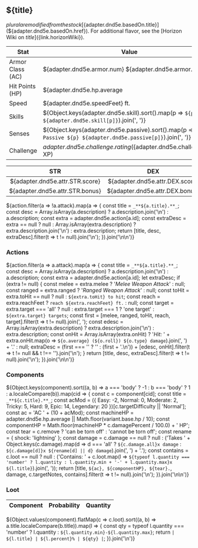 ## ${title}

${plural} are modified from the stock [${adapter.dnd5e.basedOn.title}](${adapter.dnd5e.basedOn.href}).
For additional flavor, see the [Horizon Wiki on ${title}](${link.horizonWiki}).

| Stat | Value |
| ---- | ----- |
| Armor Class (AC) | ${adapter.dnd5e.armor.num} ${adapter.dnd5e.armor.type} |
| Hit Points (HP) | ${adapter.dnd5e.hp.average || Math.floor(variant.base.hp / 10)} (${adapter.dnd5e.hp.roll}) |
| Speed | ${adapter.dnd5e.speedFeet} ft. |
| Skills | ${Object.keys(adapter.dnd5e.skill).sort().map(p => `${p} ${adapter.dnd5e.skill[p]}`).join(', ')} |
| Senses | ${Object.keys(adapter.dnd5e.passive).sort().map(p => `Passive ${p} ${adapter.dnd5e.passive[p]}`).join(', ')} |
| Challenge | ${adapter.dnd5e.challenge.rating} (${adapter.dnd5e.challenge.xp} XP) |

| STR | DEX | CON | INT | WIS | CHA |
| :---: | :---: | :---: | :---: | :---: | :---: |
| ${adapter.dnd5e.attr.STR.score} | ${adapter.dnd5e.attr.DEX.score} | ${adapter.dnd5e.attr.CON.score} | ${adapter.dnd5e.attr.INT.score} | ${adapter.dnd5e.attr.WIS.score} | ${adapter.dnd5e.attr.CHA.score} |
| ${adapter.dnd5e.attr.STR.bonus} | ${adapter.dnd5e.attr.DEX.bonus} | ${adapter.dnd5e.attr.CON.bonus} | ${adapter.dnd5e.attr.INT.bonus} | ${adapter.dnd5e.attr.WIS.bonus} | ${adapter.dnd5e.attr.CHA.bonus} |

${action.filter(a => !a.attack).map(a => {
  const title = `_**${a.title}.**_`;
  const desc = Array.isArray(a.description) ? a.description.join('\n') : a.description;
  const extra = adapter.dnd5e.action[a.id];
  const extraDesc = extra == null ? null : Array.isArray(extra.description) ? extra.description.join('\n') : extra.description;
  return [title, desc, extraDesc].filter(t => t != null).join('\n');
}).join('\n\n')}

### Actions

${action.filter(a => a.attack).map(a => {
  const title = `_**${a.title}.**_`;
  const desc = Array.isArray(a.description) ? a.description.join('\n') : a.description;
  const extra = adapter.dnd5e.action[a.id];
  let extraDesc;
  if (extra != null) {
    const melee = extra.melee ? '_Melee Weapon Attack_' : null;
    const ranged = extra.ranged ? '_Ranged Weapon Attack_' : null;
    const toHit = extra.toHit == null ? null : `${extra.toHit} to hit`;
    const reach = extra.reachFeet ? `reach ${extra.reachFeet} ft.` : null;
    const target = extra.target === 'all' ? null : extra.target === 1 ? 'one target' : `${extra.target} targets`;
    const first = [melee, ranged, toHit, reach, target].filter(t => t != null).join(', ');
    const edesc = Array.isArray(extra.description) ? extra.description.join('\n') : extra.description;
    const onHit = Array.isArray(extra.onHit) ? '_Hit:_ ' + extra.onHit.map(o => `${o.average} (${o.roll}) ${o.type} damage`).join(', ') + '.' : null;
    extraDesc = (first === '' ? '' : (first + '.\n')) + [edesc, onHit].filter(t => t != null && t !== '').join('\n');
  }
  return [title, desc, extraDesc].filter(t => t != null).join('\n');
}).join('\n\n')}

### Components

${Object.keys(component).sort((a, b) => a === 'body' ? -1 : b === 'body' ? 1 : a.localeCompare(b)).map(cid => {
  const c = component[cid];
  const title = `_**${c.title}.**_`;
  const acMod = ({
    Easy: -2,
    Normal: 0,
    Moderate: 2,
    Tricky: 5,
    Hard: 9,
    Epic: 14,
    Legendary: 20
  })[c.targetDifficulty || 'Normal'];
  const ac = 'AC ' + (10 + acMod);
  const machineHP = adapter.dnd5e.hp.average || Math.floor(variant.base.hp / 10);
  const componentHP = Math.floor(machineHP * c.damagePercent / 100.0) + ' HP';
  const tear = c.remove ? 'can be torn off' : 'cannot be torn off'; 
  const rename = {
    shock: 'lightning'
  };
  const damage = c.damage == null ? null : ('Takes ' + Object.keys(c.damage).map(d => d === 'all' ? `${c.damage.all}x damage` : `${c.damage[d]}x ${rename[d] || d} damage`).join(', ') + '.');
  const contains = c.loot == null ? null : ('Contains: ' + c.loot.map(l => `${typeof l.quantity === 'number' ? l.quantity : l.quantity.min + '-' + l.quantity.max}x ${l.title}`).join(', '));
  return [title, `${ac}, ${componentHP}, ${tear}.`, damage, c.targetNotes, contains].filter(t => t != null).join('\n');
}).join('\n\n')}

### Loot

| Component | Probability | Quantity |
| --- | :---: | :---: |
${Object.values(component).flatMap(c => c.loot).sort((a, b) => a.title.localeCompare(b.title)).map(l => {
  const qty = typeof l.quantity === 'number' ? l.quantity : `${l.quantity.min}-${l.quantity.max}`;
  return `| ${l.title} | ${l.percent}% | ${qty} |`;
}).join('\n')}
